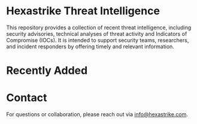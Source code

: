 # Hexastrike Threat Intelligence

This repository provides a collection of recent threat intelligence, including security advisories, technical analyses of threat activity and Indicators of Compromise (IOCs).
It is intended to support security teams, researchers, and incident responders by offering timely and relevant information.

# Recently Added

# Contact
For questions or collaboration, please reach out via info@hexastrike.com.
